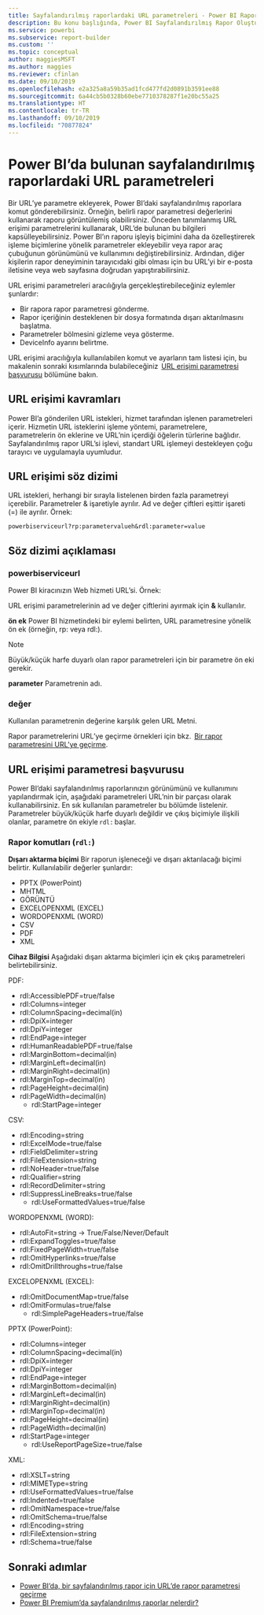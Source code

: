 ```yaml
---
title: Sayfalandırılmış raporlardaki URL parametreleri - Power BI Rapor Oluşturucusu
description: Bu konu başlığında, Power BI Sayfalandırılmış Rapor Oluşturucusu’nun rapor parametrelerine, ayarlayabileceğiniz özelliklere ve çok daha fazlasına yönelik yaygın kullanımlar açıklanmaktadır.
ms.service: powerbi
ms.subservice: report-builder
ms.custom: ''
ms.topic: conceptual
author: maggiesMSFT
ms.author: maggies
ms.reviewer: cfinlan
ms.date: 09/10/2019
ms.openlocfilehash: e2a325a8a59b35ad1fcd477fd2d0891b3591ee88
ms.sourcegitcommit: 6a44cb5b0328b60ebe7710378287f1e20bc55a25
ms.translationtype: HT
ms.contentlocale: tr-TR
ms.lasthandoff: 09/10/2019
ms.locfileid: "70877824"
---
```

# <a name="url-parameters-in-paginated-reports-in-power-bi"></a>Power BI’da bulunan sayfalandırılmış raporlardaki URL parametreleri

Bir URL’ye parametre ekleyerek, Power BI’daki sayfalandırılmış raporlara komut gönderebilirsiniz. Örneğin, belirli rapor parametresi değerlerini kullanarak raporu görüntülemiş olabilirsiniz. Önceden tanımlanmış URL erişimi parametrelerini kullanarak, URL’de bulunan bu bilgileri kapsülleyebilirsiniz. Power BI’ın raporu işleyiş biçimini daha da özelleştirerek işleme biçimlerine yönelik parametreler ekleyebilir veya rapor araç çubuğunun görünümünü ve kullanımını değiştirebilirsiniz. Ardından, diğer kişilerin rapor deneyiminin tarayıcıdaki gibi olması için bu URL’yi bir e-posta iletisine veya web sayfasına doğrudan yapıştırabilirsiniz. 

URL erişimi parametreleri aracılığıyla gerçekleştirebileceğiniz eylemler şunlardır: 

- Bir rapora rapor parametresi gönderme. 
- Rapor içeriğinin desteklenen bir dosya formatında dışarı aktarılmasını başlatma. 
- Parametreler bölmesini gizleme veya gösterme. 
- DeviceInfo ayarını belirtme. 

URL erişimi aracılığıyla kullanılabilen komut ve ayarların tam listesi için, bu makalenin sonraki kısımlarında bulabileceğiniz  [URL erişimi parametresi başvurusu](#url-access-parameter-reference) bölümüne bakın. 

## <a name="url-access-concepts"></a>URL erişimi kavramları 

Power BI’a gönderilen URL istekleri, hizmet tarafından işlenen parametreleri içerir. Hizmetin URL isteklerini işleme yöntemi, parametrelere, parametrelerin ön eklerine ve URL’nin içerdiği öğelerin türlerine bağlıdır. Sayfalandırılmış rapor URL’si işlevi, standart URL işlemeyi destekleyen çoğu tarayıcı ve uygulamayla uyumludur. 

## <a name="url-access-syntax"></a>URL erişimi söz dizimi 

URL istekleri, herhangi bir sırayla listelenen birden fazla parametreyi içerebilir. Parametreler & işaretiyle ayrılır. Ad ve değer çiftleri eşittir işareti (=) ile ayrılır. Örnek:

```
powerbiserviceurl?rp:parametervalueh&rdl:parameter=value  
```

## <a name="syntax-description"></a>Söz dizimi açıklaması 

### <a name="powerbiserviceurl"></a>powerbiserviceurl 

Power BI kiracınızın Web hizmeti URL’si. Örnek: 

URL erişimi parametrelerinin ad ve değer çiftlerini ayırmak için **&** kullanılır.

**ön ek** Power BI hizmetindeki bir eylemi belirten, URL parametresine yönelik ön ek (örneğin, rp: veya rdl:). 

> [!NOTE]
> Büyük/küçük harfe duyarlı olan rapor parametreleri için bir parametre ön eki gerekir. 

**parameter** Parametrenin adı. 

### <a name="value"></a>değer 

Kullanılan parametrenin değerine karşılık gelen URL Metni. 

Rapor parametrelerini URL’ye geçirme örnekleri için bkz.  [Bir rapor parametresini URL’ye geçirme](report-builder-url-pass-parameters.md).

## <a name="url-access-parameter-reference"></a>URL erişimi parametresi başvurusu

Power BI’daki sayfalandırılmış raporlarınızın görünümünü ve kullanımını yapılandırmak için, aşağıdaki parametreleri URL’nin bir parçası olarak kullanabilirsiniz. En sık kullanılan parametreler bu bölümde listelenir. Parametreler büyük/küçük harfe duyarlı değildir ve çıkış biçimiyle ilişkili olanlar, parametre ön ekiyle `rdl:` başlar.  

### <a name="report-commands-rdl"></a>Rapor komutları (`rdl:`) 

**Dışarı aktarma biçimi** Bir raporun işleneceği ve dışarı aktarılacağı biçimi belirtir. Kullanılabilir değerler şunlardır:
 
- PPTX (PowerPoint)
- MHTML 
- GÖRÜNTÜ 
- EXCELOPENXML (EXCEL) 
- WORDOPENXML (WORD) 
- CSV 
- PDF 
- XML 

**Cihaz Bilgisi** Aşağıdaki dışarı aktarma biçimleri için ek çıkış parametreleri belirtebilirsiniz. 

PDF:

- rdl:AccessiblePDF=true/false
- rdl:Columns=integer
- rdl:ColumnSpacing=decimal(in)
- rdl:DpiX=integer
- rdl:DpiY=integer
- rdl:EndPage=integer
- rdl:HumanReadablePDF=true/false
- rdl:MarginBottom=decimal(in)
- rdl:MarginLeft=decimal(in)
- rdl:MarginRight=decimal(in)
- rdl:MarginTop=decimal(in)
- rdl:PageHeight=decimal(in)
- rdl:PageWidth=decimal(in)
    - rdl:StartPage=integer
    
CSV:

- rdl:Encoding=string
- rdl:ExcelMode=true/false
- rdl:FieldDelimiter=string
- rdl:FileExtension=string
- rdl:NoHeader=true/false
- rdl:Qualifier=string
- rdl:RecordDelimiter=string
- rdl:SuppressLineBreaks=true/false
    - rdl:UseFormattedValues=true/false
    
WORDOPENXML (WORD):

- rdl:AutoFit=string -> True/False/Never/Default
- rdl:ExpandToggles=true/false
- rdl:FixedPageWidth=true/false
- rdl:OmitHyperlinks=true/false
- rdl:OmitDrillthroughs=true/false

EXCELOPENXML (EXCEL):

- rdl:OmitDocumentMap=true/false
- rdl:OmitFormulas=true/false
    - rdl:SimplePageHeaders=true/false
    
PPTX (PowerPoint):
 
- rdl:Columns=integer
- rdl:ColumnSpacing=decimal(in)
- rdl:DpiX=integer
- rdl:DpiY=integer
- rdl:EndPage=integer
- rdl:MarginBottom=decimal(in)
- rdl:MarginLeft=decimal(in)
- rdl:MarginRight=decimal(in)
- rdl:MarginTop=decimal(in)
- rdl:PageHeight=decimal(in)
- rdl:PageWidth=decimal(in)
- rdl:StartPage=integer
    - rdl:UseReportPageSize=true/false

XML:

- rdl:XSLT=string
- rdl:MIMEType=string
- rdl:UseFormattedValues=true/false
- rdl:Indented=true/false
- rdl:OmitNamespace=true/false
- rdl:OmitSchema=true/false
- rdl:Encoding=string
- rdl:FileExtension=string
- rdl:Schema=true/false

## <a name="next-steps"></a>Sonraki adımlar

- [Power BI’da, bir sayfalandırılmış rapor için URL’de rapor parametresi geçirme](report-builder-url-pass-parameters.md)
- [Power BI Premium’da sayfalandırılmış raporlar nelerdir?](paginated-reports-report-builder-power-bi.md)
